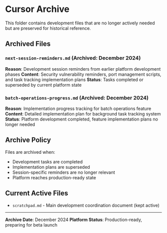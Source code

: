 # Cursor Archive

This folder contains development files that are no longer actively needed but are preserved for historical reference.

## Archived Files

### `next-session-reminders.md` (Archived: December 2024)
**Reason**: Development session reminders from earlier platform development phases
**Content**: Security vulnerability reminders, port management scripts, and task tracking implementation plans
**Status**: Tasks completed or superseded by current platform state

### `batch-operations-progress.md` (Archived: December 2024)
**Reason**: Implementation progress tracking for batch operations feature
**Content**: Detailed implementation plan for background task tracking system
**Status**: Platform development completed, feature implementation plans no longer needed

## Archive Policy

Files are archived when:
- Development tasks are completed
- Implementation plans are superseded
- Session-specific reminders are no longer relevant
- Platform reaches production-ready state

## Current Active Files

- `scratchpad.md` - Main development coordination document (kept active)

---

**Archive Date**: December 2024
**Platform Status**: Production-ready, preparing for beta launch 